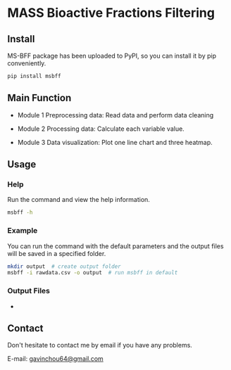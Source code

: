 # MASS Bioactive Fractions Filtering

## Install

MS-BFF package has been uploaded to PyPI, so you can install it by pip conveniently.

```bash
pip install msbff
```



## Main Function

- Module 1 Preprocessing data: Read data and perform data cleaning

- Module 2 Processing data: Calculate each variable value.

- Module 3 Data visualization: Plot one line chart and three heatmap.



## Usage

### Help

Run the command and view the help information.

```bash
msbff -h
```



### Example

You can run the command with the default parameters and the output files will be saved in a specified folder.

```bash
mkdir output  # create output folder
msbff -i rawdata.csv -o output  # run msbff in default
```





### Output Files

- 



## Contact

Don't hesitate to contact me by email if you have any problems.

E-mail: gavinchou64@gmail.com